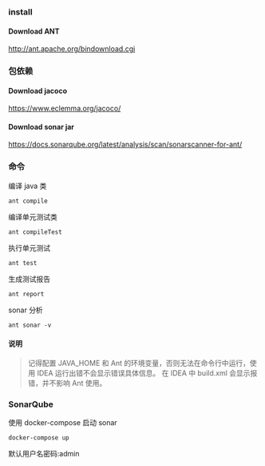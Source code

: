 
### install

#### Download ANT

http://ant.apache.org/bindownload.cgi

### 包依赖
#### Download jacoco

https://www.eclemma.org/jacoco/

#### Download sonar jar

https://docs.sonarqube.org/latest/analysis/scan/sonarscanner-for-ant/



### 命令

编译 java 类
```
ant compile
```

编译单元测试类
```
ant compileTest
```

执行单元测试
```
ant test
```

生成测试报告
```
ant report
```

sonar 分析
```
ant sonar -v
```

#### 说明

> 记得配置 JAVA_HOME 和 Ant 的环境变量，否则无法在命令行中运行，使用 IDEA 运行出错不会显示错误具体信息。
> 在 IDEA 中 build.xml 会显示报错，并不影响 Ant 使用。

### SonarQube

使用 docker-compose 启动 sonar

```
docker-compose up
```

默认用户名密码:admin